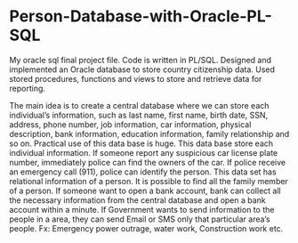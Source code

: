 # Person-Database-with-Oracle-PL-SQL
My oracle sql final project file. Code is written in PL/SQL.
Designed and implemented an Oracle database to store country citizenship data. Used stored procedures, functions and views to store and retrieve data for reporting. 

The main idea is to create a central database where we can store each individual’s
information, such as last name, first name, birth date, SSN, address, phone number, job information, car information, physical description, bank information, education information, family relationship and so on.
Practical use of this data base is huge. This data base store each individual information. If someone report any suspicious car license plate number, immediately police can find the owners of the car. If police receive an emergency call (911), police can identify the person.
This data set has relational information of a person. It is possible to find all the family member of a person.
If someone want to open a bank account, bank can collect all the necessary information from the central database and open a bank account within a minute.
If Government wants to send information to the people in a area, they can send Email or SMS only that particular area’s people. Fx: Emergency power outrage, water work, Construction work etc.
